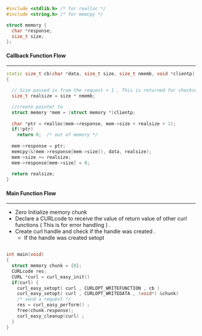 ```cpp
#include <stdlib.h> /* for realloc */
#include <string.h> /* for memcpy */
```

```cpp
struct memory {
  char *response;
  size_t size;
};
```


#### Callback Function Flow 
___

```cpp
static size_t cb(char *data, size_t size, size_t nmemb, void *clientp)
{

  // Size passed in from the request + 1 , This is returned for checksum 
  size_t realsize = size * nmemb;

  //create pointer to 
  struct memory *mem = (struct memory *)clientp;
 
  char *ptr = realloc(mem->response, mem->size + realsize + 1);
  if(!ptr)
    return 0;  /* out of memory */
 
  mem->response = ptr;
  memcpy(&(mem->response[mem->size]), data, realsize);
  mem->size += realsize;
  mem->response[mem->size] = 0;
 
  return realsize;
}
```

#### Main Function Flow 
___
- Zero Initialize memory chunk 
- Declare a CURLcode to receive the value of return value of other curl functions ( This is for error handling ) .
- Create curl handle and check if the handle was created . 
	- If the handle was created setopt

```cpp
 
int main(void)
{
  struct memory chunk = {0};
  CURLcode res;
  CURL *curl = curl_easy_init()
  if(curl) {
    curl_easy_setopt( curl , CURLOPT_WRITEFUNCTION , cb ) 
    curl_easy_setopt( curl , CURLOPT_WRITEDATA , (void*) &chunk)  
    /* send a request */
    res = curl_easy_perform() ; 
    free(chunk.response);
    curl_easy_cleanup(curl) ; 
  }
}
```
